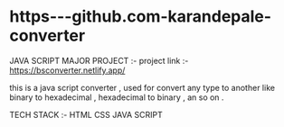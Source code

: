 # https---github.com-karandepale-converter
JAVA SCRIPT MAJOR PROJECT :-
project  link  :- https://bsconverter.netlify.app/

this is a java script converter , used for convert any type to another like binary to hexadecimal , hexadecimal to binary , 
an so on .

TECH  STACK :-  HTML
                CSS
                JAVA SCRIPT
